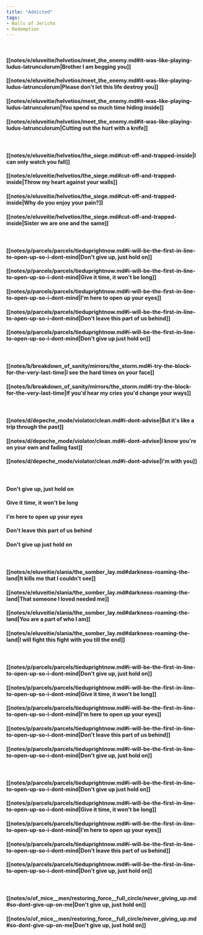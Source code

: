 ```yaml
---
title: "Addicted"
tags:
- Walls of Jericho
- Redemption
---
```

&nbsp;
#### [[notes/e/eluveitie/helvetios/meet_the_enemy.md#it-was-like-playing-ludus-latrunculorum|Brother I am begging you]]
#### [[notes/e/eluveitie/helvetios/meet_the_enemy.md#it-was-like-playing-ludus-latrunculorum|Please don't let this life destroy you]]
#### [[notes/e/eluveitie/helvetios/meet_the_enemy.md#it-was-like-playing-ludus-latrunculorum|You spend so much time hiding inside]]
#### [[notes/e/eluveitie/helvetios/meet_the_enemy.md#it-was-like-playing-ludus-latrunculorum|Cutting out the hurt with a knife]]
&nbsp;
#### [[notes/e/eluveitie/helvetios/the_siege.md#cut-off-and-trapped-inside|I can only watch you fall]]
#### [[notes/e/eluveitie/helvetios/the_siege.md#cut-off-and-trapped-inside|Throw my heart against your walls]]
#### [[notes/e/eluveitie/helvetios/the_siege.md#cut-off-and-trapped-inside|Why do you enjoy your pain?]]
#### [[notes/e/eluveitie/helvetios/the_siege.md#cut-off-and-trapped-inside|Sister we are one and the same]]
&nbsp;
#### [[notes/p/parcels/parcels/tieduprightnow.md#i-will-be-the-first-in-line-to-open-up-so-i-dont-mind|Don't give up, just hold on]]
#### [[notes/p/parcels/parcels/tieduprightnow.md#i-will-be-the-first-in-line-to-open-up-so-i-dont-mind|Give it time, it won't be long]]
#### [[notes/p/parcels/parcels/tieduprightnow.md#i-will-be-the-first-in-line-to-open-up-so-i-dont-mind|I'm here to open up your eyes]]
#### [[notes/p/parcels/parcels/tieduprightnow.md#i-will-be-the-first-in-line-to-open-up-so-i-dont-mind|Don't leave this part of us behind]]
#### [[notes/p/parcels/parcels/tieduprightnow.md#i-will-be-the-first-in-line-to-open-up-so-i-dont-mind|Don't give up just hold on]]
&nbsp;
#### [[notes/b/breakdown_of_sanity/mirrors/the_storm.md#i-try-the-block-for-the-very-last-time|I see the hard times on your face]]
#### [[notes/b/breakdown_of_sanity/mirrors/the_storm.md#i-try-the-block-for-the-very-last-time|If you'd hear my cries you'd change your ways]]
&nbsp;
#### [[notes/d/depeche_mode/violator/clean.md#i-dont-advise|But it's like a trip through the past]]
#### [[notes/d/depeche_mode/violator/clean.md#i-dont-advise|I know you're on your own and fading fast]]
#### [[notes/d/depeche_mode/violator/clean.md#i-dont-advise|I'm with you]]
&nbsp;
#### Don't give up, just hold on
#### Give it time, it won't be long
#### I'm here to open up your eyes
#### Don't leave this part of us behind
#### Don't give up just hold on
&nbsp;
#### [[notes/e/eluveitie/slania/the_somber_lay.md#darkness-roaming-the-land|It kills me that I couldn't see]]
#### [[notes/e/eluveitie/slania/the_somber_lay.md#darkness-roaming-the-land|That someone I loved needed me]]
#### [[notes/e/eluveitie/slania/the_somber_lay.md#darkness-roaming-the-land|You are a part of who I am]]
#### [[notes/e/eluveitie/slania/the_somber_lay.md#darkness-roaming-the-land|I will fight this fight with you till the end]]
&nbsp;
#### [[notes/p/parcels/parcels/tieduprightnow.md#i-will-be-the-first-in-line-to-open-up-so-i-dont-mind|Don't give up, just hold on]]
#### [[notes/p/parcels/parcels/tieduprightnow.md#i-will-be-the-first-in-line-to-open-up-so-i-dont-mind|Give it time, it won't be long]]
#### [[notes/p/parcels/parcels/tieduprightnow.md#i-will-be-the-first-in-line-to-open-up-so-i-dont-mind|I'm here to open up your eyes]]
#### [[notes/p/parcels/parcels/tieduprightnow.md#i-will-be-the-first-in-line-to-open-up-so-i-dont-mind|Don't leave this part of us behind]]
#### [[notes/p/parcels/parcels/tieduprightnow.md#i-will-be-the-first-in-line-to-open-up-so-i-dont-mind|Don't give up, just hold on]]
&nbsp;
#### [[notes/p/parcels/parcels/tieduprightnow.md#i-will-be-the-first-in-line-to-open-up-so-i-dont-mind|Don't give up just hold on]]
#### [[notes/p/parcels/parcels/tieduprightnow.md#i-will-be-the-first-in-line-to-open-up-so-i-dont-mind|Give it time, it won't be long]]
#### [[notes/p/parcels/parcels/tieduprightnow.md#i-will-be-the-first-in-line-to-open-up-so-i-dont-mind|I'm here to open up your eyes]]
#### [[notes/p/parcels/parcels/tieduprightnow.md#i-will-be-the-first-in-line-to-open-up-so-i-dont-mind|Don't leave this part of us behind]]
#### [[notes/p/parcels/parcels/tieduprightnow.md#i-will-be-the-first-in-line-to-open-up-so-i-dont-mind|Don't give up, just hold on]]
&nbsp;
#### [[notes/o/of_mice__men/restoring_force__full_circle/never_giving_up.md#so-dont-give-up-on-me|Don't give up, just hold on]]
#### [[notes/o/of_mice__men/restoring_force__full_circle/never_giving_up.md#so-dont-give-up-on-me|Don't give up, just hold on]]
